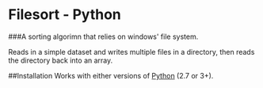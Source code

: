 # Filesort - Python

###A sorting algorimn that relies on windows' file system. 

Reads in a simple dataset and writes multiple files in a directory, then reads the directory back into an array.

##Installation
Works with either versions of [Python](https://www.python.org/downloads/) (2.7 or 3+).
